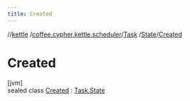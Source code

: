 ```yaml
---
title: Created
---
```

//[kettle](../../../../../index.html)
/[coffee.cypher.kettle.scheduler](../../../index.html)/[Task](../../index.html)
/[State](../index.html)/[Created](index.html)

# Created

[jvm]\
sealed class [Created](index.html) : [Task.State](../index.html)


